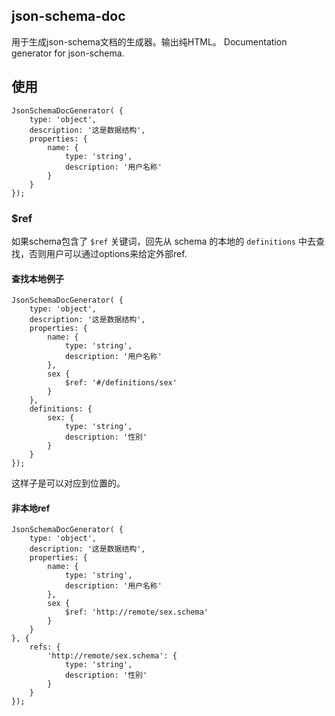 ## json-schema-doc

用于生成json-schema文档的生成器。输出纯HTML。
Documentation generator for json-schema.

## 使用

```
JsonSchemaDocGenerator( {
    type: 'object',
    description: '这是数据结构',
    properties: {
        name: {
            type: 'string',
            description: '用户名称'
        }
    }
});

```

### $ref

如果schema包含了 `$ref` 关键词，回先从 schema 的本地的 `definitions` 中去查找，否则用户可以通过options来给定外部ref.

#### 查找本地例子

```
JsonSchemaDocGenerator( {
    type: 'object',
    description: '这是数据结构',
    properties: {
        name: {
            type: 'string',
            description: '用户名称'
        },
        sex {
            $ref: '#/definitions/sex'
        }
    },
    definitions: {
        sex: {
            type: 'string',
            description: '性别'
        }
    }
});

```

这样子是可以对应到位置的。

#### 非本地ref

```
JsonSchemaDocGenerator( {
    type: 'object',
    description: '这是数据结构',
    properties: {
        name: {
            type: 'string',
            description: '用户名称'
        },
        sex {
            $ref: 'http://remote/sex.schema'
        }
    }
}, {
    refs: {
        'http://remote/sex.schema': {
            type: 'string',
            description: '性别'
        }
    }
});

```